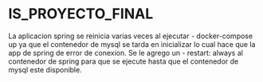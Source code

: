 # IS_PROYECTO_FINAL

La aplicacion spring se reinicia varias veces al ejecutar  - docker-compose up
ya que el contenedor de mysql se tarda en inicializar lo cual hace que la app de spring de error de conexion.
Se le agrego un  - restart: always 
al contenedor de spring para que se ejecute hasta que el contenedor de mysql este disponible.
